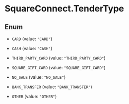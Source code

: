 # SquareConnect.TenderType

## Enum


* `CARD` (value: `"CARD"`)

* `CASH` (value: `"CASH"`)

* `THIRD_PARTY_CARD` (value: `"THIRD_PARTY_CARD"`)

* `SQUARE_GIFT_CARD` (value: `"SQUARE_GIFT_CARD"`)

* `NO_SALE` (value: `"NO_SALE"`)

* `BANK_TRANSFER` (value: `"BANK_TRANSFER"`)

* `OTHER` (value: `"OTHER"`)


